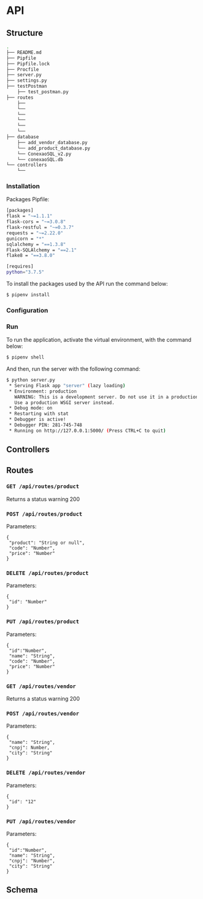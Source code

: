 # API


## Structure

```bash
.
├── README.md
├── Pipfile
├── Pipfile.lock
├── Procfile
├── server.py
├── settings.py
├── testPostman
    ├── test_postman.py
├── routes
    ├── 
    └── 
    └── 
    └── 
    └── 
    └── 
├── database
    ├── add_vendor_database.py
    └── add_product_database.py
    └── ConexaoSQL_v2.py
    └── conexaoSQL.db
└── controllers
    └── 
```


### Installation

Packages Pipfile:

```bash
[packages]
flask = "~=1.1.1"
flask-cors = "~=3.0.8"
flask-restful = "~=0.3.7"
requests = "~=2.22.0"
gunicorn = "*"
sqlalchemy = "==1.3.8"
Flask-SQLAlchemy = "==2.1"
flake8 = "==3.8.0"

[requires]
python="3.7.5"

```

To install the packages used by the API run the command below:

```bash
$ pipenv install
```

### Configuration

### Run

To run the application, activate the virtual environment, with the command below:

```bash
$ pipenv shell
```

And then, run the server with the following command:


```bash
$ python server.py
 * Serving Flask app "server" (lazy loading)
 * Environment: production
   WARNING: This is a development server. Do not use it in a production deployment.
   Use a production WSGI server instead.
 * Debug mode: on
 * Restarting with stat
 * Debugger is active!
 * Debugger PIN: 281-745-748
 * Running on http://127.0.0.1:5000/ (Press CTRL+C to quit)
```

## Controllers

## Routes

### ``` GET /api/routes/product ```

Returns a status warning 200

### ``` POST /api/routes/product ```

Parameters:
```
{
 "product": "String or null",
 "code": "Number",
 "price": "Number"
}
```
### ``` DELETE /api/routes/product ```

Parameters:
```
{
 "id": "Number"
}
```
### ``` PUT /api/routes/product ```

Parameters:
```
{
 "id":"Number",
 "name": "String",
 "code": "Number",
 "price": "Number"
}
```

### ``` GET /api/routes/vendor ```

Returns a status warning 200

### ``` POST /api/routes/vendor ```

Parameters:
```
{
 "name": "String",
 "cnpj": Number,
 "city": "String"
}
```
### ``` DELETE /api/routes/vendor ```

Parameters:
```
{
 "id": "12"
}
```
### ``` PUT /api/routes/vendor ```
Parameters:
```
{
 "id":"Number",
 "name": "String",
 "cnpj": "Number",
 "city": "String"
}
```

## Schema
